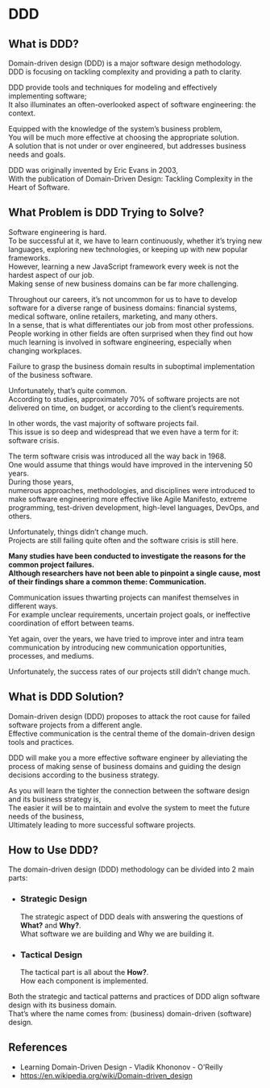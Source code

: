 # DDD

## What is DDD?

Domain-driven design (DDD) is a major software design methodology.  
DDD is focusing on tackling complexity and providing a path to clarity.

DDD provide tools and techniques for modeling and effectively implementing software;  
It also illuminates an often-overlooked aspect of software engineering: the context.

Equipped with the knowledge of the system’s business problem,  
You will be much more effective at choosing the appropriate solution.  
A solution that is not under or over engineered, but addresses business needs and goals.

DDD was originally invented by Eric Evans in 2003,  
With the publication of Domain-Driven Design: Tackling Complexity in the Heart of Software.

## What Problem is DDD Trying to Solve?

Software engineering is hard.  
To be successful at it, we have to learn continuously, whether it’s trying new languages, exploring new technologies, or keeping up with
new popular frameworks.  
However, learning a new JavaScript framework every week is not the hardest aspect of our job.  
Making sense of new business domains can be far more challenging.

Throughout our careers, it’s not uncommon for us to have to develop software for a diverse range of business domains: financial systems, medical software, online retailers, marketing, and many others.  
In a sense, that is what differentiates our job from most other professions.  
People working in other fields are often surprised when they find out how much learning is involved in software engineering, especially when
changing workplaces.

Failure to grasp the business domain results in suboptimal implementation of the business software.

Unfortunately, that’s quite common.  
According to studies, approximately 70% of software projects are not delivered on time, on budget, or according to the client’s requirements.

In other words, the vast majority of software projects fail.  
This issue is so deep and widespread that we even have a term for it: software crisis.

The term software crisis was introduced all the way back in 1968.  
One would assume that things would have improved in the intervening 50 years.  
During those years,  
numerous approaches, methodologies, and disciplines were introduced to make software engineering more effective like
Agile Manifesto, extreme programming, test-driven development, high-level languages, DevOps, and others.

Unfortunately, things didn’t change much.  
Projects are still failing quite often and the software crisis is still here.

**Many studies have been conducted to investigate the reasons for the common project failures.**  
**Although researchers have not been able to pinpoint a single cause, most of their findings share a common theme: Communication.**

Communication issues thwarting projects can manifest themselves in different ways.  
For example unclear requirements, uncertain project goals, or ineffective coordination of effort between teams.

Yet again, over the years, we have tried to improve inter and intra team communication by introducing new communication opportunities, processes, and mediums.

Unfortunately, the success rates of our projects still didn’t change much.

## What is DDD Solution?

Domain-driven design (DDD) proposes to attack the root cause for failed software projects from a different angle.  
Effective communication is the central theme of the domain-driven design tools and practices.

DDD will make you a more effective software engineer by alleviating the process of making sense of business domains and guiding the design decisions according to the business strategy.

As you will learn the tighter the connection between the software design and its business strategy is,  
The easier it will be to maintain and evolve the system to meet the future needs of the business,  
Ultimately leading to more successful software projects.

## How to Use DDD?

The domain-driven design (DDD) methodology can be divided into 2 main parts:

- ### Strategic Design

  The strategic aspect of DDD deals with answering the questions of **What?** and **Why?**.  
  What software we are building and Why we are building it.

- ### Tactical Design

  The tactical part is all about the **How?**.  
  How each component is implemented.

Both the strategic and tactical patterns and practices of DDD align software design with its business domain.  
That’s where the name comes from: (business) domain-driven (software) design.

## References

- Learning Domain-Driven Design - Vladik Khononov - O'Reilly
- https://en.wikipedia.org/wiki/Domain-driven_design
